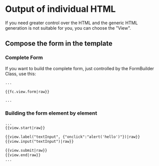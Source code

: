 # Output of individual HTML

If you need greater control over the HTML and the generic HTML generation is not suitable for you, you can choose the "View".  


## Compose the form in the template

### Complete Form

If you want to build the complete form, just controlled by the FormBuilder Class, use this:

```html
...

{{fc.view.form|raw}}

...
```

### Building the form element by element


```html
...
{{view.start|raw}}

{{view.label("textInput", {"onclick":"alert('hello')"})|raw}}
{{view.input("textInput")|raw}}

{{view.submit|raw}}
{{view.end|raw}}
...
```

